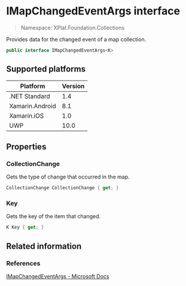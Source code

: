 # IMapChangedEventArgs interface

> Namespace: XPlat.Foundation.Collections

Provides data for the changed event of a map collection.

```csharp
public interface IMapChangedEventArgs<K>
```

## Supported platforms

| Platform | Version |
| --- | --- |
| .NET Standard | 1.4 |
| Xamarin.Android | 8.1 |
| Xamarin.iOS  | 1.0 |
| UWP | 10.0 | 

## Properties

### CollectionChange

Gets the type of change that occurred in the map.

```csharp
CollectionChange CollectionChange { get; }
```

### Key

Gets the key of the item that changed.

```csharp
K Key { get; }
```

## Related information

### References

[IMapChangedEventArgs<K> - Microsoft Docs](https://docs.microsoft.com/en-us/uwp/api/windows.foundation.collections.imapchangedeventargs_k_)
